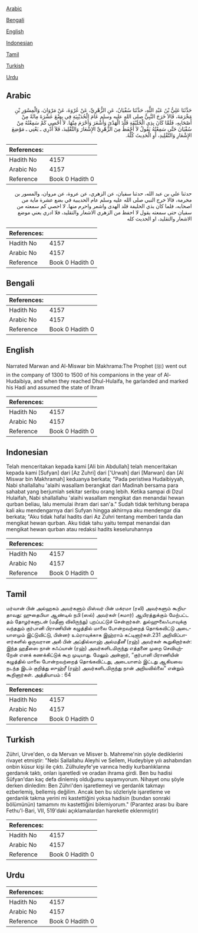 [Arabic](#arabic)

[Bengali](#bengali)

[English](#english)

[Indonesian](#indonesian)

[Tamil](#tamil)

[Turkish](#turkish)

[Urdu](#urdu)

## Arabic


<div dir="rtl" lang="ar" style={{fontSize:'larger',backgroundColor:'#f8f9fa',padding:20}}>
حَدَّثَنَا عَلِيُّ بْنُ عَبْدِ اللَّهِ، حَدَّثَنَا سُفْيَانُ، عَنِ الزُّهْرِيِّ، عَنْ عُرْوَةَ، عَنْ مَرْوَانَ، وَالْمِسْوَرِ بْنِ مَخْرَمَةَ، قَالاَ خَرَجَ النَّبِيُّ صلى الله عليه وسلم عَامَ الْحُدَيْبِيَةِ فِي بِضْعَ عَشْرَةَ مِائَةً مِنْ أَصْحَابِهِ، فَلَمَّا كَانَ بِذِي الْحُلَيْفَةِ قَلَّدَ الْهَدْىَ وَأَشْعَرَ وَأَحْرَمَ مِنْهَا‏.‏ لاَ أُحْصِي كَمْ سَمِعْتُهُ مِنْ سُفْيَانَ حَتَّى سَمِعْتُهُ يَقُولُ لاَ أَحْفَظُ مِنَ الزُّهْرِيِّ الإِشْعَارَ وَالتَّقْلِيدَ، فَلاَ أَدْرِي ـ يَعْنِي ـ مَوْضِعَ الإِشْعَارِ وَالتَّقْلِيدِ، أَوِ الْحَدِيثَ كُلَّهُ‏.‏
</div>
<div style={{backgroundColor:'#f8f9fa',padding:20, marginBottom: 10}}><table> <thead> <tr> <th>References:</th> <th></th> </tr> </thead> <tbody><tr><td>Hadith No</td><td>4157</td></tr><tr><td>Arabic No</td><td>4157</td></tr><tr><td>Reference</td><td>Book 0 Hadith 0</td></tr></tbody></table></div>


<div dir="rtl" lang="ar" style={{fontSize:'larger',backgroundColor:'#f8f9fa',padding:20}}>
حدثنا علي بن عبد الله، حدثنا سفيان، عن الزهري، عن عروة، عن مروان، والمسور بن مخرمة، قالا خرج النبي صلى الله عليه وسلم عام الحديبية في بضع عشرة ماية من اصحابه، فلما كان بذي الحليفة قلد الهدى واشعر واحرم منها. لا احصي كم سمعته من سفيان حتى سمعته يقول لا احفظ من الزهري الاشعار والتقليد، فلا ادري يعني موضع الاشعار والتقليد، او الحديث كله
</div>
<div style={{backgroundColor:'#f8f9fa',padding:20, marginBottom: 10}}><table> <thead> <tr> <th>References:</th> <th></th> </tr> </thead> <tbody><tr><td>Hadith No</td><td>4157</td></tr><tr><td>Arabic No</td><td>4157</td></tr><tr><td>Reference</td><td>Book 0 Hadith 0</td></tr></tbody></table></div>

## Bengali


<div dir="ltr" lang="bn" style={{fontSize:'larger',backgroundColor:'#f8f9fa',padding:20}}>

</div>
<div style={{backgroundColor:'#f8f9fa',padding:20, marginBottom: 10}}><table> <thead> <tr> <th>References:</th> <th></th> </tr> </thead> <tbody><tr><td>Hadith No</td><td>4157</td></tr><tr><td>Arabic No</td><td>4157</td></tr><tr><td>Reference</td><td>Book 0 Hadith 0</td></tr></tbody></table></div>

## English


<div dir="ltr" lang="en" style={{fontSize:'larger',backgroundColor:'#f8f9fa',padding:20}}>
Narrated Marwan and Al-Miswar bin Makhrama:The Prophet (ﷺ) went out in the company of 1300 to 1500 of his companions in the year of Al-Hudaibiya, and when they reached Dhul-Hulaifa, he garlanded and marked his Hadi and assumed the state of Ihram
</div>
<div style={{backgroundColor:'#f8f9fa',padding:20, marginBottom: 10}}><table> <thead> <tr> <th>References:</th> <th></th> </tr> </thead> <tbody><tr><td>Hadith No</td><td>4157</td></tr><tr><td>Arabic No</td><td>4157</td></tr><tr><td>Reference</td><td>Book 0 Hadith 0</td></tr></tbody></table></div>

## Indonesian


<div dir="ltr" lang="id" style={{fontSize:'larger',backgroundColor:'#f8f9fa',padding:20}}>
Telah menceritakan kepada kami [Ali bin Abdullah] telah menceritakan kepada kami [Sufyan] dari [Az Zuhri] dari ['Urwah] dari [Marwan] dan [Al Miswar bin Makhramah] keduanya berkata; "Pada peristiwa Hudaibiyyah, Nabi shallallahu 'alaihi wasallam berangkat dari Madinah bersama para sahabat yang berjumlah sekitar seribu orang lebih. Ketika sampai di Dzul Hulaifah, Nabi shallallahu 'alaihi wasallam mengikat dan menandai hewan qurban beliau, lalu memulai ihram dari san'a." Sudah tidak terhitung berapa kali aku mendengarnya dari Sufyan hingga akhirnya aku mendengar dia berkata; "Aku tidak hafal hadits dari Az Zuhri tentang memberi tanda dan mengikat hewan qurban. Aku tidak tahu yaitu tempat menandai dan mengikat hewan qurban atau redaksi hadits keseluruhannya
</div>
<div style={{backgroundColor:'#f8f9fa',padding:20, marginBottom: 10}}><table> <thead> <tr> <th>References:</th> <th></th> </tr> </thead> <tbody><tr><td>Hadith No</td><td>4157</td></tr><tr><td>Arabic No</td><td>4157</td></tr><tr><td>Reference</td><td>Book 0 Hadith 0</td></tr></tbody></table></div>

## Tamil


<div dir="ltr" lang="ta" style={{fontSize:'larger',backgroundColor:'#f8f9fa',padding:20}}>
மர்வான் பின் அல்ஹகம் அவர்களும் மிஸ்வர் பின் மக்ரமா (ரலி) அவர்களும் கூறியதாவது: ஹுதைபியா ஆண்டில் நபி (ஸல்) அவர்கள் (சுமார்) ஆயிரத்துக்கும் மேற்பட்ட தம் தோழர்களுடன் (மதீனா விலிருந்து) புறப்பட்டுச் சென்றார்கள். துல்ஹுலைஃபாவுக்கு வந்ததும் குர்பானி பிராணியின் கழுத்தில் மாலை போன்றவற்றைத் தொங்கவிட்டு அடையாளமும் இட்டுவிட்டு, பின்னர் உம்ராவுக்காக இஹ்ராம் கட்டினார்கள்.231 அறிவிப்பாளர்களில் ஒருவரான அலீ பின் அப்தில்லாஹ் அல்மதீனீ (ரஹ்) அவர்கள் கூறுகிறார்கள்: இந்த ஹதீஸை நான் சுஃப்யான் (ரஹ்) அவர்களிடமிருந்து எத்தனை முறை செவியுற்றேன் எனக் கணக்கிட்டுக் கூற முடியாது. மேலும் அன்னார், “குர்பானி பிராணியின் கழுத்தில் மாலை போன்றவற்றைத் தொங்கவிட்டது, அடையாளம் இட்டது ஆகியவை நடந்த இடம் குறித்து ஸுஹ்ரீ (ரஹ்) அவர்களிடமிருந்து நான் அறியவில்லை” என்றும் கூறினார்கள். அத்தியாயம் : 64
</div>
<div style={{backgroundColor:'#f8f9fa',padding:20, marginBottom: 10}}><table> <thead> <tr> <th>References:</th> <th></th> </tr> </thead> <tbody><tr><td>Hadith No</td><td>4157</td></tr><tr><td>Arabic No</td><td>4157</td></tr><tr><td>Reference</td><td>Book 0 Hadith 0</td></tr></tbody></table></div>

## Turkish


<div dir="ltr" lang="tr" style={{fontSize:'larger',backgroundColor:'#f8f9fa',padding:20}}>
Zühri, Urve'den, o da Mervan ve Misver b. Mahreme'nin şöyle dediklerini rivayet etmiştir: "Nebi Sallallahu Aleyhi ve Sellem, Hudeybiye yılı ashabından onbin küsur kişi ile çıktı. Zülhuleyfe'ye varınca hediy kurbanlıklarına gerdanıık taktı, onları işaretledi ve oradan ihrama girdi. Ben bu hadisi Süfyan'dan kaç defa dinlemiş olduğumu sayamıyorum. Nihayet onu şöyle derken dinledim: Ben Zühri'den işaretlemeyi ve gerdanlık takmayı ezberlemiş, bellemiş değilim. Ancak ben bu sözleriyle işaretleme ve gerdanlık takma yerini mi kastettiğini yoksa hadisin (bundan sonraki bölümünün) tamamını mı kastettiğini bilemiyorum." (Parantez arası bu ibare Fethu'l-Bari, VII, 519'daki açıklamalardan hareketle eklenmiştir)
</div>
<div style={{backgroundColor:'#f8f9fa',padding:20, marginBottom: 10}}><table> <thead> <tr> <th>References:</th> <th></th> </tr> </thead> <tbody><tr><td>Hadith No</td><td>4157</td></tr><tr><td>Arabic No</td><td>4157</td></tr><tr><td>Reference</td><td>Book 0 Hadith 0</td></tr></tbody></table></div>

## Urdu


<div dir="rtl" lang="ur" style={{fontSize:'larger',backgroundColor:'#f8f9fa',padding:20}}>

</div>
<div style={{backgroundColor:'#f8f9fa',padding:20, marginBottom: 10}}><table> <thead> <tr> <th>References:</th> <th></th> </tr> </thead> <tbody><tr><td>Hadith No</td><td>4157</td></tr><tr><td>Arabic No</td><td>4157</td></tr><tr><td>Reference</td><td>Book 0 Hadith 0</td></tr></tbody></table></div>